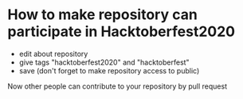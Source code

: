# How to make repository can participate in Hacktoberfest2020
- edit about repository
- give tags "hacktoberfest2020" and "hacktoberfest"
- save (don't forget to make repository access to public)

Now other people can contribute to your repository by pull request
